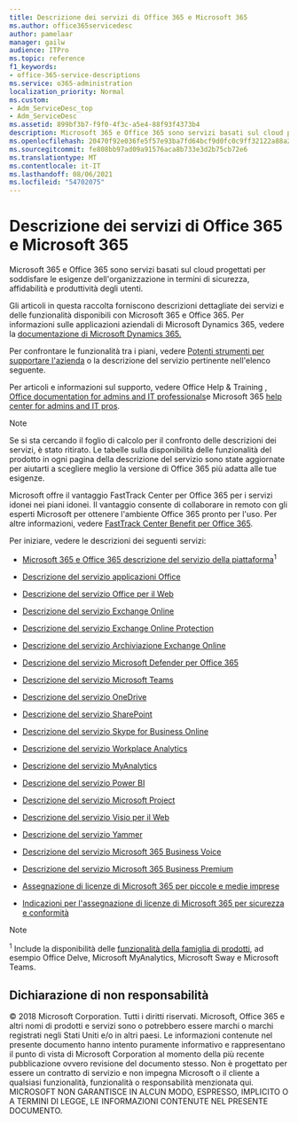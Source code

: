 ```yaml
---
title: Descrizione dei servizi di Office 365 e Microsoft 365
ms.author: office365servicedesc
author: pamelaar
manager: gailw
audience: ITPro
ms.topic: reference
f1_keywords:
- office-365-service-descriptions
ms.service: o365-administration
localization_priority: Normal
ms.custom:
- Adm_ServiceDesc_top
- Adm_ServiceDesc
ms.assetid: 899bf3b7-f9f0-4f3c-a5e4-88f93f4373b4
description: Microsoft 365 e Office 365 sono servizi basati sul cloud progettati per soddisfare le esigenze dell'organizzazione in termini di sicurezza, affidabilità e produttività degli utenti.
ms.openlocfilehash: 20470f92e036fe5f57e93ba7fd64bcf9d0fc0c9ff32122a88a2fe8fcc81decad
ms.sourcegitcommit: fe808bb97ad09a91576aca8b733e3d2b75cb72e6
ms.translationtype: MT
ms.contentlocale: it-IT
ms.lasthandoff: 08/06/2021
ms.locfileid: "54702075"
---
```

# <a name="microsoft-365-and-office-365-service-descriptions"></a>Descrizione dei servizi di Office 365 e Microsoft 365 

Microsoft 365 e Office 365 sono servizi basati sul cloud progettati per soddisfare le esigenze dell'organizzazione in termini di sicurezza, affidabilità e produttività degli utenti. 
  
Gli articoli in questa raccolta forniscono descrizioni dettagliate dei servizi e delle funzionalità disponibili con Microsoft 365 e Office 365. Per informazioni sulle applicazioni aziendali di Microsoft Dynamics 365, vedere la [documentazione di Microsoft Dynamics 365.](/dynamics365/)

Per confrontare le funzionalità tra i piani, vedere [Potenti strumenti per supportare l'azienda](https://go.microsoft.com/fwlink/?LinkID=799177&amp;clcid=0x409) o la descrizione del servizio pertinente nell'elenco seguente. 
  
Per articoli e informazioni sul supporto, vedere Office Help & Training , [Office documentation for admins and IT professionals](/office/)e Microsoft 365 [help](https://support.office.com/) [center for admins and IT pros](/microsoft-365/).
  
> [!NOTE]
> Se si sta cercando il foglio di calcolo per il confronto delle descrizioni dei servizi, è stato ritirato. Le tabelle sulla disponibilità delle funzionalità del prodotto in ogni pagina della descrizione del servizio sono state aggiornate per aiutarti a scegliere meglio la versione di Office 365 più adatta alle tue esigenze. 
  
Microsoft offre il vantaggio FastTrack Center per Office 365 per i servizi idonei nei piani idonei. Il vantaggio consente di collaborare in remoto con gli esperti Microsoft per ottenere l'ambiente Office 365 pronto per l'uso. Per altre informazioni, vedere [FastTrack Center Benefit per Office 365](/fasttrack/O365-fasttrack-benefit-for-office-365).
  
Per iniziare, vedere le descrizioni dei seguenti servizi:
  
- [Microsoft 365 e Office 365 descrizione del servizio della piattaforma](office-365-platform-service-description/office-365-platform-service-description.md)<sup>1</sup>

- [Descrizione del servizio applicazioni Office](office-applications-service-description/office-applications-service-description.md)

- [Descrizione del servizio Office per il Web](office-online-service-description/office-online-service-description.md)

- [Descrizione del servizio Exchange Online](exchange-online-service-description/exchange-online-service-description.md)

- [Descrizione del servizio Exchange Online Protection](exchange-online-protection-service-description/exchange-online-protection-service-description.md)

- [Descrizione del servizio Archiviazione Exchange Online](exchange-online-archiving-service-description/exchange-online-archiving-service-description.md)

- [Descrizione del servizio Microsoft Defender per Office 365](office-365-advanced-threat-protection-service-description.md)

- [Descrizione del servizio Microsoft Teams](teams-service-description.md)

- [Descrizione del servizio OneDrive](onedrive-for-business-service-description.md)

- [Descrizione del servizio SharePoint](sharepoint-online-service-description/sharepoint-online-service-description.md)

- [Descrizione del servizio Skype for Business Online](skype-for-business-online-service-description/skype-for-business-online-service-description.md)

- [Descrizione del servizio Workplace Analytics](workplace-analytics-service-description.md)

- [Descrizione del servizio MyAnalytics](mya-service-description.md)

- [Descrizione del servizio Power BI](power-bi-service-description.md)

- [Descrizione del servizio Microsoft Project](project-online-service-description/project-online-service-description.md)

- [Descrizione del servizio Visio per il Web](visio-online-service-description/visio-online-service-description.md)

- [Descrizione del servizio Yammer](yammer-service-description/yammer-service-description.md)

- [Descrizione del servizio Microsoft 365 Business Voice](microsoft-365-business-voice-service-description.md)

- [Descrizione del servizio Microsoft 365 Business Premium](microsoft-365-service-descriptions/microsoft-365-business-service-description.md)

- [Assegnazione di licenze di Microsoft 365 per piccole e medie imprese](microsoft-365-service-descriptions/licensing-microsoft-365-in-smb.md)

- [Indicazioni per l'assegnazione di licenze di Microsoft 365 per sicurezza e conformità](microsoft-365-service-descriptions/microsoft-365-tenantlevel-services-licensing-guidance/microsoft-365-security-compliance-licensing-guidance.md)


> [!NOTE]
> <sup>1</sup> Include la disponibilità delle [funzionalità della famiglia di prodotti](./office-365-platform-service-description/office-365-suite-features.md), ad esempio Office Delve, Microsoft MyAnalytics, Microsoft Sway e Microsoft Teams.
  
## <a name="disclaimer"></a>Dichiarazione di non responsabilità

&copy; 2018 Microsoft Corporation. Tutti i diritti riservati. Microsoft, Office 365 e altri nomi di prodotti e servizi sono o potrebbero essere marchi o marchi registrati negli Stati Uniti e/o in altri paesi. Le informazioni contenute nel presente documento hanno intento puramente informativo e rappresentano il punto di vista di Microsoft Corporation al momento della più recente pubblicazione ovvero revisione del documento stesso. Non è progettato per essere un contratto di servizio e non impegna Microsoft o il cliente a qualsiasi funzionalità, funzionalità o responsabilità menzionata qui. MICROSOFT NON GARANTISCE IN ALCUN MODO, ESPRESSO, IMPLICITO O A TERMINI DI LEGGE, LE INFORMAZIONI CONTENUTE NEL PRESENTE DOCUMENTO.
